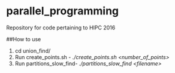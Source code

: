 # parallel_programming
Repository for code pertaining to HIPC 2016

##How to use  
1. cd union_find/  
2. Run create_points.sh - *./create_points.sh \<number_of_points>*    
3. Run partitions_slow_find- *./partitions_slow_find \<filename>*  
